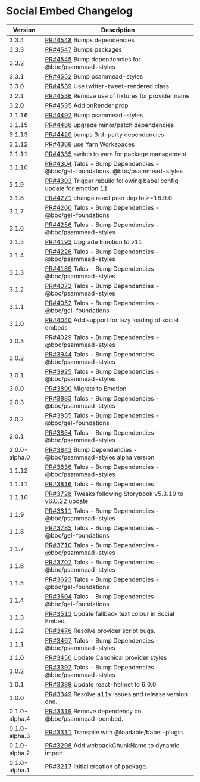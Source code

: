 # Social Embed Changelog

| Version       | Description                                                                                                 |
| ------------- | ----------------------------------------------------------------------------------------------------------- |
| 3.3.4 | [PR#4548](https://github.com/bbc/psammead/pull/4548) Bumps dependencies |
| 3.3.3 | [PR#4547](https://github.com/bbc/psammead/pull/4547) Bumps packages |
| 3.3.2 | [PR#4545](https://github.com/bbc/psammead/pull/4545) Bump dependencies for @bbc/psammead-styles                     |
| 3.3.1 | [PR#4552](https://github.com/bbc/psammead/pull/4552) Bump psammead-styles |
| 3.3.0 | [PR#4539](https://github.com/bbc/psammead/pull/4539) Use twitter-tweet-rendered class |
| 3.2.1 | [PR#4536](https://github.com/bbc/psammead/pull/4536) Remove use of fixtures for provider name |
| 3.2.0 | [PR#4535](https://github.com/bbc/psammead/pull/4535) Add onRender prop |
| 3.1.16 | [PR#4497](https://github.com/bbc/psammead/pull/4497) Bump psammead-styles |
| 3.1.15 | [PR#4486](https://github.com/bbc/psammead/pull/4486) upgrade minor/patch dependencies |
| 3.1.13 | [PR#4420](https://github.com/bbc/psammead/pull/4420) bumps 3rd-party dependencies |
| 3.1.12 | [PR#4368](https://github.com/bbc/psammead/pull/4368) use Yarn Workspaces |
| 3.1.11 | [PR#4335](https://github.com/bbc/psammead/pull/4335) switch to yarn for package management |
| 3.1.10 | [PR#4304](https://github.com/bbc/psammead/pull/4304) Talos - Bump Dependencies - @bbc/gel-foundations, @bbc/psammead-styles |
| 3.1.9 | [PR#4303](https://github.com/bbc/psammead/pull/4303) Trigger rebuild following babel config update for emotion 11 |
| 3.1.8 | [PR#4271](https://github.com/bbc/psammead/pull/4271) change react peer dep to >=16.9.0 |
| 3.1.7 | [PR#4260](https://github.com/bbc/psammead/pull/4260) Talos - Bump Dependencies - @bbc/gel-foundations |
| 3.1.6 | [PR#4256](https://github.com/bbc/psammead/pull/4256) Talos - Bump Dependencies - @bbc/psammead-styles |
| 3.1.5         | [PR#4193](https://github.com/bbc/psammead/pull/4193) Upgrade Emotion to v11                                 |
| 3.1.4         | [PR#4226](https://github.com/bbc/psammead/pull/4226) Talos - Bump Dependencies - @bbc/psammead-styles       |
| 3.1.3         | [PR#4189](https://github.com/bbc/psammead/pull/4189) Talos - Bump Dependencies - @bbc/psammead-styles       |
| 3.1.2         | [PR#4072](https://github.com/bbc/psammead/pull/4072) Talos - Bump Dependencies - @bbc/psammead-styles       |
| 3.1.1         | [PR#4052](https://github.com/bbc/psammead/pull/4052) Talos - Bump Dependencies - @bbc/gel-foundations       |
| 3.1.0         | [PR#4040](https://github.com/bbc/psammead/pull/4040) Add support for lazy loading of social embeds          |
| 3.0.3         | [PR#4029](https://github.com/bbc/psammead/pull/4029) Talos - Bump Dependencies - @bbc/psammead-styles       |
| 3.0.2         | [PR#3944](https://github.com/bbc/psammead/pull/3944) Talos - Bump Dependencies - @bbc/psammead-styles       |
| 3.0.1         | [PR#3925](https://github.com/bbc/psammead/pull/3925) Talos - Bump Dependencies - @bbc/psammead-styles       |
| 3.0.0         | [PR#3890](https://github.com/bbc/psammead/pull/3890) Migrate to Emotion                                     |
| 2.0.3         | [PR#3883](https://github.com/bbc/psammead/pull/3883) Talos - Bump Dependencies - @bbc/psammead-styles       |
| 2.0.2         | [PR#3855](https://github.com/bbc/psammead/pull/3855) Talos - Bump Dependencies - @bbc/gel-foundations       |
| 2.0.1         | [PR#3854](https://github.com/bbc/psammead/pull/3854) Talos - Bump Dependencies - @bbc/psammead-styles       |
| 2.0.0-alpha.0 | [PR#3843](https://github.com/bbc/psammead/pull/3843) Bump Dependencies - @bbc/psammead-styles alpha version |
| 1.1.12        | [PR#3836](https://github.com/bbc/psammead/pull/3836) Talos - Bump Dependencies - @bbc/psammead-styles       |
| 1.1.11        | [PR#3816](https://github.com/bbc/psammead/pull/3816) Talos - Bump Dependencies                              |
| 1.1.10        | [PR#3728](https://github.com/bbc/psammead/pull/3728) Tweaks following Storybook v5.3.19 to v6.0.22 update   |
| 1.1.9         | [PR#3811](https://github.com/bbc/psammead/pull/3811) Talos - Bump Dependencies - @bbc/psammead-styles       |
| 1.1.8         | [PR#3785](https://github.com/bbc/psammead/pull/3785) Talos - Bump Dependencies - @bbc/gel-foundations       |
| 1.1.7         | [PR#3710](https://github.com/bbc/psammead/pull/3710) Talos - Bump Dependencies - @bbc/psammead-styles       |
| 1.1.6         | [PR#3707](https://github.com/bbc/psammead/pull/3707) Talos - Bump Dependencies - @bbc/psammead-styles       |
| 1.1.5         | [PR#3623](https://github.com/bbc/psammead/pull/3623) Talos - Bump Dependencies - @bbc/gel-foundations       |
| 1.1.4         | [PR#3604](https://github.com/bbc/psammead/pull/3604) Talos - Bump Dependencies - @bbc/gel-foundations       |
| 1.1.3         | [PR#3513](https://github.com/bbc/psammead/pull/3513) Update fallback text colour in Social Embed.           |
| 1.1.2         | [PR#3476](https://github.com/bbc/psammead/pull/3476) Resolve provider script bugs.                          |
| 1.1.1         | [PR#3467](https://github.com/bbc/psammead/pull/3467) Talos - Bump Dependencies - @bbc/psammead-styles       |
| 1.1.0         | [PR#3450](https://github.com/bbc/psammead/pull/3450) Update Canonical provider styles                       |
| 1.0.2         | [PR#3397](https://github.com/bbc/psammead/pull/3397) Talos - Bump Dependencies - @bbc/psammead-styles       |
| 1.0.1         | [PR#3388](https://github.com/bbc/psammead/pull/3388) Update react-helmet to 6.0.0                           |
| 1.0.0         | [PR#3349](https://github.com/bbc/psammead/pull/3349) Resolve a11y issues and release version one.           |
| 0.1.0-alpha.4 | [PR#3319](https://github.com/bbc/psammead/pull/3319) Remove dependency on @bbc/psammead-oembed.             |
| 0.1.0-alpha.3 | [PR#3311](https://github.com/bbc/psammead/pull/3311) Transpile with @loadable/babel-plugin.                 |
| 0.1.0-alpha.2 | [PR#3298](https://github.com/bbc/psammead/pull/3298) Add webpackChunkName to dynamic import.                |
| 0.1.0-alpha.1 | [PR#3217](https://github.com/bbc/psammead/pull/3217) Initial creation of package.                           |
